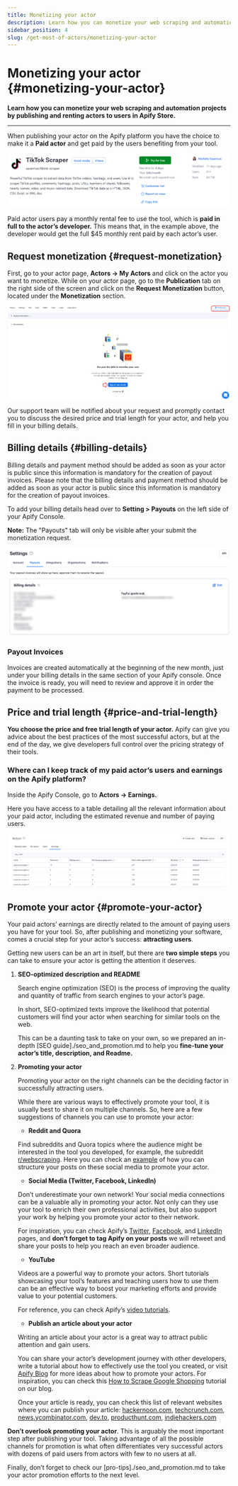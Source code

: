 ```yaml
---
title: Monetizing your actor
description: Learn how you can monetize your web scraping and automation projects by publishing and renting actors to users in Apify Store.
sidebar_position: 4
slug: /get-most-of-actors/monetizing-your-actor
---
```


# Monetizing your actor {#monetizing-your-actor}

**Learn how you can monetize your web scraping and automation projects by publishing and renting actors to users in Apify Store.**

---

When publishing your actor on the Apify platform you have the choice to make it a **Paid actor** and get paid by the users benefiting from your tool.

![Paid actor example](./images/scraper-example.webp)

Paid actor users pay a monthly rental fee to use the tool, which is **paid in full to the actor’s developer.** This means that, in the example above, the developer would get the full $45 monthly rent paid by each actor’s user.

## Request monetization {#request-monetization}

First, go to your actor page, **Actors → My Actors** and click on the actor you want to monetize. While on your actor page, go to the **Publication** tab on the right side of the screen and click on the **Request Monetization** button, located under the **Monetization** section.

![Request monetization](./images/actor-monetization-request.webp)

Our support team will be notified about your request and promptly contact you to discuss the desired price and trial length for your actor, and help you fill in your billing details.

## Billing details {#billing-details}

Billing details and payment method should be added as soon as your actor is public since this information is mandatory for the creation of payout invoices. Please note that the billing details and payment method should be added as soon as your actor is public since this information is mandatory for the creation of payout invoices.

To add your billing details head over to **Setting > Payouts** on the left side of your Apify Console.

**Note:** The "Payouts" tab will only be visible after your submit the monetization request.

![Billing details](./images/billing-details.png)


### Payout Invoices

Invoices are created automatically at the beginning of the new month, just under your billing details in the same section of your Apify console. Once the invoice is ready, you will need to review and approve it in order the payment to be processed.

## Price and trial length {#price-and-trial-length}

**You choose the price and free trial length of your actor.** Apify can give you advice about the best practices of the most successful actors, but at the end of the day, we give developers full control over the pricing strategy of their tools.

### Where can I keep track of my paid actor’s users and earnings on the Apify platform?

Inside the Apify Console, go to **Actors → Earnings.**

Here you have access to a table detailing all the relevant information about your paid actor, including the estimated revenue and number of paying users.

![Scraper earnings](./images/scraper-earnings-example.webp)

## Promote your actor {#promote-your-actor}

Your paid actors’ earnings are directly related to the amount of paying users you have for your tool. So, after publishing and monetizing your software, comes a crucial step for your actor’s success: **attracting users**.

Getting new users can be an art in itself, but there are **two simple steps** you can take to ensure your actor is getting the attention it deserves.

1. **SEO-optimized description and README**

    Search engine optimization (SEO) is the process of improving the quality and quantity of traffic from search engines to your actor’s page.

    In short, SEO-optimized texts improve the likelihood that potential customers will find your actor when searching for similar tools on the web.

    This can be a daunting task to take on your own, so we prepared an in-depth [SEO guide]./seo_and_promotion.md to help you **fine-tune your actor’s title, description, and Readme.**

2. **Promoting your actor**

    Promoting your actor on the right channels can be the deciding factor in successfully attracting users.

    While there are various ways to effectively promote your tool, it is usually best to share it on multiple channels. So, here are a few suggestions of channels you can use to promote your actor:

    - **Reddit and Quora**

    Find subreddits and Quora topics where the audience might be interested in the tool you developed, for example, the subreddit [r/webscraping](https://www.reddit.com/r/webscraping/). Here you can check an [example](https://www.quora.com/How-do-you-use-TikTok-to-market-your-business/answer/Theo-Vasilis?ch=10&oid=352266072&share=42bb7fae&srid=uFNdtn&target_type=answer) of how you can structure your posts on these social media to promote your actor.

    - **Social Media (Twitter, Facebook, LinkedIn)**

    Don’t underestimate your own network! Your social media connections can be a valuable ally in promoting your actor. Not only can they use your tool to enrich their own professional activities, but also support your work by helping you promote your actor to their network.

    For inspiration, you can check Apify’s [Twitter](https://twitter.com/apify), [Facebook](https://www.facebook.com/apifytech/), and [LinkedIn](https://linkedin.com/company/apifytech) pages, and **don’t forget to tag Apify on your posts** we will retweet and share your posts to help you reach an even broader audience.

    - **YouTube**

    Videos are a powerful way to promote your actors. Short tutorials showcasing your tool’s features and teaching users how to use them can be an effective way to boost your marketing efforts and provide value to your potential customers.

    For reference, you can check Apify’s [video tutorials](https://www.youtube.com/watch?v=uZ0LYBCjvd4&list=PLObrtcm1Kw6PmbXg8bmfJN-o2Hgx8sidf&index=1).

    - **Publish an article about your actor**

    Writing an article about your actor is a great way to attract public attention and gain users.

    You can share your actor’s development journey with other developers, write a tutorial about how to effectively use the tool you created, or visit [Apify Blog](https://blog.apify.com/) for more ideas about how to promote your actors. For inspiration, you can check this [How to Scrape Google Shopping](https://blog.apify.com/how-to-scrape-google-shopping/) tutorial on our blog.

    Once your article is ready, you can check this list of relevant websites where you can publish your article: [hackernoon.com](https://hackernoon.com/), [techcrunch.com](https://techcrunch.com/), [news.ycombinator.com](https://news.ycombinator.com/), [dev.to](https://dev.to/), [producthunt.com,](https://www.producthunt.com/) [indiehackers.com](https://www.indiehackers.com/)

**Don’t overlook promoting your actor**. This is arguably the most important step after publishing your tool. Taking advantage of all the possible channels for promotion is what often differentiates very successful actors with dozens of paid users from actors with few to no users at all.

Finally, don’t forget to check our [pro-tips]./seo_and_promotion.md to take your actor promotion efforts to the next level.
